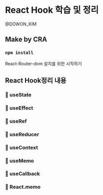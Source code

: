 # React Hook 학습 및 정리
@DOWON_KIM 

## Make by CRA

### `npm install`
React-Router-dom 설치를 위한 시작하기

## React Hook정리 내용

### 🐼 useState

### 🐼 useEffect

### 🐼 useRef

### 🐼 useReducer

### 🐼 useContext

### 🐼 useMemo

### 🐼 useCallback

### 🐼 React.memo
